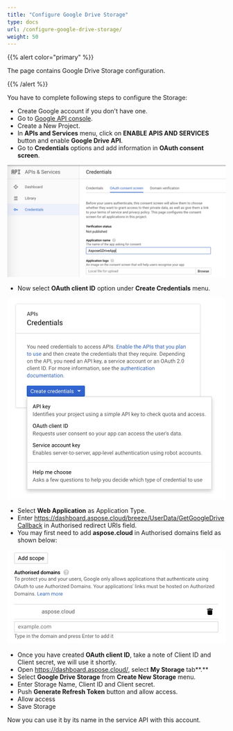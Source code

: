 ```yaml
---
title: "Configure Google Drive Storage"
type: docs
url: /configure-google-drive-storage/
weight: 50
---
```


{{% alert color="primary" %}} 

The page contains Google Drive Storage configuration.

{{% /alert %}} 

You have to complete following steps to configure the Storage:

- Create Google account if you don't have one.
- Go to [Google API console](https://console.developers.google.com/).
- Create a New Project.
- In **APIs and Services** menu, click on **ENABLE APIS AND SERVICES** button and enable **Google Drive API**.
- Go to **Credentials** options and add information in **OAuth consent screen**.

![todo:image_alt_text](configure-google-drive-storage_1.jpg)

- Now select **OAuth client ID** option under **Create Credentials** menu.

![todo:image_alt_text](configure-google-drive-storage_2.jpg)

- Select **Web Application** as Application Type.
- Enter <https://dashboard.aspose.cloud/breeze/UserData/GetGoogleDriveCallback> in Authorised redirect URIs field.
- You may first need to add **aspose.cloud** in Authorised domains field as shown below:



![todo:image_alt_text](configure-google-drive-storage_3.jpg)

- Once you have created **OAuth client ID**, take a note of Client ID and Client secret, we will use it shortly.
- Open <https://dashboard.aspose.cloud/>, select **My Storage** tab**.**
- Select **Google Drive Storage** from **Create New Storage** menu.
- Enter Storage Name, Client ID and Client secret.
- Push **Generate Refresh Token** button and allow access.
- Allow access
- Save Storage

Now you can use it by its name in the service API with this account.
